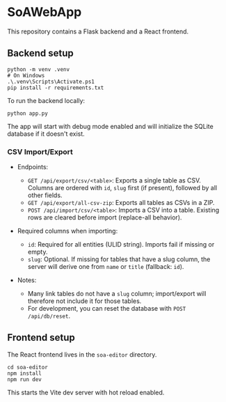 # SoAWebApp

This repository contains a Flask backend and a React frontend.

## Backend setup

```
python -m venv .venv
# On Windows
.\.venv\Scripts\Activate.ps1
pip install -r requirements.txt
```

To run the backend locally:

```
python app.py
```

The app will start with debug mode enabled and will initialize the SQLite database if it doesn't exist.

### CSV Import/Export

- Endpoints:
  - `GET /api/export/csv/<table>`: Exports a single table as CSV. Columns are ordered with `id`, `slug` first (if present), followed by all other fields.
  - `GET /api/export/all-csv-zip`: Exports all tables as CSVs in a ZIP.
  - `POST /api/import/csv/<table>`: Imports a CSV into a table. Existing rows are cleared before import (replace-all behavior).

- Required columns when importing:
  - `id`: Required for all entities (ULID string). Imports fail if missing or empty.
  - `slug`: Optional. If missing for tables that have a slug column, the server will derive one from `name` or `title` (fallback: `id`).

- Notes:
  - Many link tables do not have a `slug` column; import/export will therefore not include it for those tables.
  - For development, you can reset the database with `POST /api/db/reset`.

## Frontend setup

The React frontend lives in the `soa-editor` directory.

```
cd soa-editor
npm install
npm run dev
```

This starts the Vite dev server with hot reload enabled.


